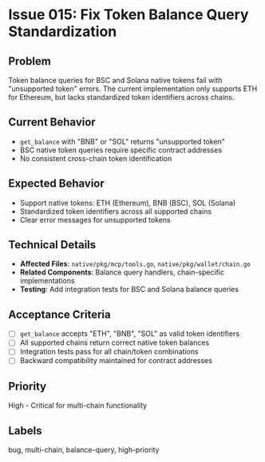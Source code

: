 # Issue 015: Fix Token Balance Query Standardization

## Problem
Token balance queries for BSC and Solana native tokens fail with "unsupported token" errors. The current implementation only supports ETH for Ethereum, but lacks standardized token identifiers across chains.

## Current Behavior
- `get_balance` with "BNB" or "SOL" returns "unsupported token"
- BSC native token queries require specific contract addresses
- No consistent cross-chain token identification

## Expected Behavior
- Support native tokens: ETH (Ethereum), BNB (BSC), SOL (Solana)
- Standardized token identifiers across all supported chains
- Clear error messages for unsupported tokens

## Technical Details
- **Affected Files**: `native/pkg/mcp/tools.go`, `native/pkg/wallet/chain.go`
- **Related Components**: Balance query handlers, chain-specific implementations
- **Testing**: Add integration tests for BSC and Solana balance queries

## Acceptance Criteria
- [ ] `get_balance` accepts "ETH", "BNB", "SOL" as valid token identifiers
- [ ] All supported chains return correct native token balances
- [ ] Integration tests pass for all chain/token combinations
- [ ] Backward compatibility maintained for contract addresses

## Priority
High - Critical for multi-chain functionality

## Labels
bug, multi-chain, balance-query, high-priority
